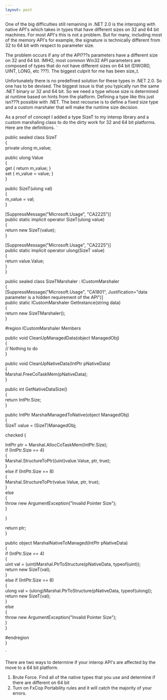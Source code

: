```yaml
---
layout: post
---
```

One of the big difficulties still remaining in .NET 2.0 is the interoping with
native API's which takes in types that have different sizes on 32 and 64 bit
machines. For most API's this is not a problem. But for many, including most
of the memory API's for example, the signature is technically different from
32 to 64 bit with respect to parameter size.

The problem occurs if any of the API???s parameters have a different size on 32
and 64 bit.  IMHO, most common Win32 API parameters are composed of types that
do not have different sizes on 64 bit (DWORD, UINT, LONG, etc ???).  The biggest
culprit for me has been size_t.

Unfortunately there is no predefined solution for these types in .NET 2.0.  So
one has to be devised.  The biggest issue is that you typically run the same
.NET binary or 32 and 64 bit.  So we need a type whose size is determined at
runtime based on hints from the platform.  Defining a type like this just
isn???t possible with .NET.  The best recourse is to define a fixed size type
and a custom marshaler that will make the runtime size decision.

As a proof of concept I added a type SizeT to my interop library and a custom
marshaling class to do the dirty work for 32 and 64 bit platforms.  Here are
the definitions.  `

 public sealed class SizeT  
 {  
  private ulong m_value;

  public ulong Value  
  {  
   get { return m_value; }  
   set { m_value = value; }  
  }

  public SizeT(ulong val)  
  {  
   m_value = val;  
  }

  [SuppressMessage("Microsoft.Usage", "CA2225")]  
  public static implicit operator SizeT(ulong value)  
  {  
   return new SizeT(value);  
  }

  [SuppressMessage("Microsoft.Usage", "CA2225")]  
  public static implicit operator ulong(SizeT value)  
  {  
   return value.Value;  
  }  
 }

 public sealed class SizeTMarshaler : ICustomMarshaler  
 {  
  [SuppressMessage("Microsoft.Usage", "CA1801", Justification="data parameter
is a hidden requirement of the API")]  
  public static ICustomMarshaler GetInstance(string data)  
  {  
   return new SizeTMarshaler();  
  }

  #region ICustomMarshaler Members

  public void CleanUpManagedData(object ManagedObj)  
  {  
   // Nothing to do  
  }

  public void CleanUpNativeData(IntPtr pNativeData)  
  {  
   Marshal.FreeCoTaskMem(pNativeData);  
  }

  public int GetNativeDataSize()  
  {  
   return IntPtr.Size;  
  }

  public IntPtr MarshalManagedToNative(object ManagedObj)  
  {  
   SizeT value = (SizeT)ManagedObj;

   checked {

   IntPtr ptr = Marshal.AllocCoTaskMem(IntPtr.Size);  
   if (IntPtr.Size == 4)  
   {  
    Marshal.StructureToPtr((uint)value.Value, ptr, true);  
   }  
   else if (IntPtr.Size == 8)  
   {  
    Marshal.StructureToPtr(value.Value, ptr, true);  
   }  
   else  
   {  
    throw new ArgumentException("Invalid Pointer Size");  
   }

   }

   return ptr;  
  }

  public object MarshalNativeToManaged(IntPtr pNativeData)  
  {  
   if (IntPtr.Size == 4)  
   {  
    uint val = (uint)Marshal.PtrToStructure(pNativeData, typeof(uint));  
    return new SizeT(val);  
   }  
   else if (IntPtr.Size == 8)  
   {  
    ulong val = (ulong)Marshal.PtrToStructure(pNativeData, typeof(ulong));  
    return new SizeT(val);  
   }  
   else  
   {  
    throw new ArgumentException("Invalid Pointer Size");  
   }  
  }

  #endregion  
 }



`

There are two ways to determine if your interop API's are affected by the move
to a 64 bit platform.

  1. Brute Force. Find all of the native types that you use and determine if there are different on 64 bit 
  2. Turn on FxCop Portability rules and it will catch the majority of your errors.


